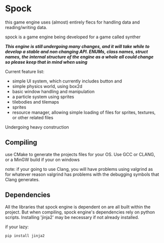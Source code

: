 # Spock

this game engine uses (almost) entirely flecs for handling data and reading/writing data.

spock is a game engine being developed for a game called synther

***This engine is still undergoing many changes, and it will take while to develop a stable and non changing API. ENUMs, class names, struct names, the internal structure of the engine as a whole all could change so please keep that in mind when using***

Current feature list:
- simple UI system, which currently includes button and 
- simple physics world, using box2d
- basic window handling and manipulation
- a particle system using sprites
- tilebodies and tilemaps
- sprites
- resource manager, allowing simple loading of files for sprites, textures, or other related files

Undergoing heavy construction

## Compiling
use CMake to generate the projects files for your OS.
Use GCC or CLANG, or a MinGW build if your on windows

note: if your going to use Clang, you will have problems
using valgrind as for whatever reason valgrind has problems with 
the debugging symbols that Clang generates.

## Dependencies
All the libraries that spock engine is dependent on are all built within
the project. But when compiling, spock engine's dependencies rely on python scripts.
Installing 'jinja2' may be necessary if not already installed.

if your lazy:
```console
pip install jinja2
```
